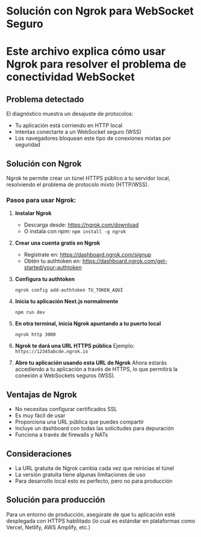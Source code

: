 # Solución con Ngrok para WebSocket Seguro
# Este archivo explica cómo usar Ngrok para resolver el problema de conectividad WebSocket

## Problema detectado
El diagnóstico muestra un desajuste de protocolos:
- Tu aplicación está corriendo en HTTP local
- Intentas conectarte a un WebSocket seguro (WSS)
- Los navegadores bloquean este tipo de conexiones mixtas por seguridad

## Solución con Ngrok

Ngrok te permite crear un túnel HTTPS público a tu servidor local,
resolviendo el problema de protocolo mixto (HTTP/WSS).

### Pasos para usar Ngrok:

1. **Instalar Ngrok**
   - Descarga desde: https://ngrok.com/download
   - O instala con npm: `npm install -g ngrok`

2. **Crear una cuenta gratis en Ngrok**
   - Regístrate en: https://dashboard.ngrok.com/signup
   - Obtén tu authtoken en: https://dashboard.ngrok.com/get-started/your-authtoken

3. **Configura tu authtoken**
   ```
   ngrok config add-authtoken TU_TOKEN_AQUÍ
   ```

4. **Inicia tu aplicación Next.js normalmente**
   ```
   npm run dev
   ```

5. **En otra terminal, inicia Ngrok apuntando a tu puerto local**
   ```
   ngrok http 3000
   ```

6. **Ngrok te dará una URL HTTPS pública**
   Ejemplo: `https://12345abcde.ngrok.io`

7. **Abre tu aplicación usando esta URL de Ngrok**
   Ahora estarás accediendo a tu aplicación a través de HTTPS,
   lo que permitirá la conexión a WebSockets seguros (WSS).

## Ventajas de Ngrok

- No necesitas configurar certificados SSL
- Es muy fácil de usar
- Proporciona una URL pública que puedes compartir
- Incluye un dashboard con todas las solicitudes para depuración
- Funciona a través de firewalls y NATs

## Consideraciones

- La URL gratuita de Ngrok cambia cada vez que reinicias el túnel
- La versión gratuita tiene algunas limitaciones de uso
- Para desarrollo local esto es perfecto, pero no para producción

## Solución para producción

Para un entorno de producción, asegúrate de que tu aplicación
esté desplegada con HTTPS habilitado (lo cual es estándar en
plataformas como Vercel, Netlify, AWS Amplify, etc.)

